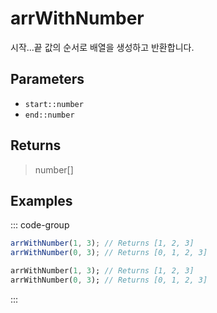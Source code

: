 # arrWithNumber <Lang dart js />

시작...끝 값의 순서로 배열을 생성하고 반환합니다.

## Parameters

- `start::number`
- `end::number`

## Returns

> number[]

## Examples

::: code-group

```javascript [JavaScript]
arrWithNumber(1, 3); // Returns [1, 2, 3]
arrWithNumber(0, 3); // Returns [0, 1, 2, 3]
```

```dart [Dart]
arrWithNumber(1, 3); // Returns [1, 2, 3]
arrWithNumber(0, 3); // Returns [0, 1, 2, 3]
```

:::
